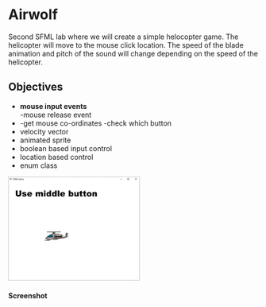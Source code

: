 # Airwolf
Second SFML lab where we will create a simple helocopter game. The helicopter will move to the mouse click location.
The speed of the blade animation and pitch of the sound will change depending on the speed of the helicopter.
## Objectives
+ **mouse input events**
<br>-mouse release event
+ -get mouse co-ordinates -check which button
+ velocity vector
+ animated sprite
+ boolean based input control
+ location based control
+ enum class
 
![screen](screen.png) 
#### Screenshot


